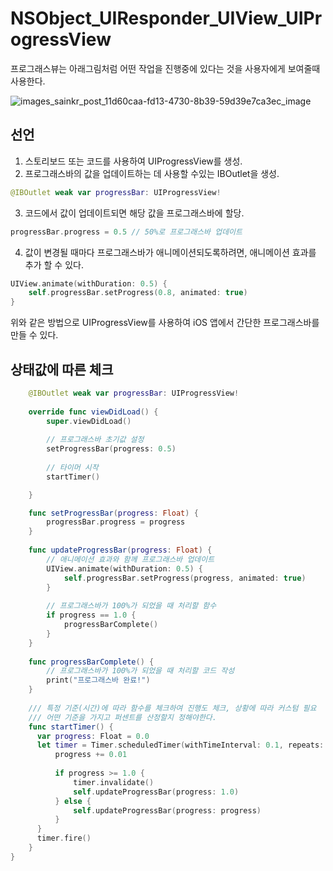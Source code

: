 # NSObject_UIResponder_UIView_UIProgressView


프로그래스뷰는 아래그림처럼 어떤 작업을 진행중에 있다는 것을 사용자에게 보여줄때 사용한다.

![images_sainkr_post_11d60caa-fd13-4730-8b39-59d39e7ca3ec_image](https://user-images.githubusercontent.com/76529148/235186383-fc656315-8f3e-4fbe-8c39-13c10785c434.png)


## 선언
1. 스토리보드 또는 코드를 사용하여 UIProgressView를 생성.
2. 프로그래스바의 값을 업데이트하는 데 사용할 수있는 IBOutlet을 생성.

```swift
@IBOutlet weak var progressBar: UIProgressView!
```

3. 코드에서 값이 업데이트되면 해당 값을 프로그래스바에 할당.
```swift
progressBar.progress = 0.5 // 50%로 프로그래스바 업데이트

```
4. 값이 변경될 때마다 프로그래스바가 애니메이션되도록하려면, 애니메이션 효과를 추가 할 수 있다.
```swift
UIView.animate(withDuration: 0.5) {
    self.progressBar.setProgress(0.8, animated: true)
}
```

위와 같은 방법으로 UIProgressView를 사용하여 iOS 앱에서 간단한 프로그래스바를 만들 수 있다.

## 상태값에 따른 체크

```swift
    @IBOutlet weak var progressBar: UIProgressView!
    
    override func viewDidLoad() {
        super.viewDidLoad()
        
        // 프로그래스바 초기값 설정
        setProgressBar(progress: 0.5)
        
        // 타이머 시작
        startTimer()

    }

    func setProgressBar(progress: Float) {
        progressBar.progress = progress
    }
    
    func updateProgressBar(progress: Float) {
        // 애니메이션 효과와 함께 프로그래스바 업데이트
        UIView.animate(withDuration: 0.5) {
            self.progressBar.setProgress(progress, animated: true)
        }
        
        // 프로그래스바가 100%가 되었을 때 처리할 함수
        if progress == 1.0 {
            progressBarComplete()
        }
    }
    
    func progressBarComplete() {
        // 프로그래스바가 100%가 되었을 때 처리할 코드 작성
        print("프로그래스바 완료!")
    }
    
    /// 특정 기준(시간)에 따라 함수를 체크하여 진행도 체크, 상황에 따라 커스텀 필요
    /// 어떤 기준을 가지고 퍼센트를 산정할지 정해야한다.
    func startTimer() {
      var progress: Float = 0.0
      let timer = Timer.scheduledTimer(withTimeInterval: 0.1, repeats: true) { timer in
          progress += 0.01
          
          if progress >= 1.0 {
              timer.invalidate()
              self.updateProgressBar(progress: 1.0)
          } else {
              self.updateProgressBar(progress: progress)
          }
      }
      timer.fire()
    }
}
```
